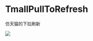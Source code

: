 # TmallPullToRefresh
仿天猫的下拉刷新
 
![](https://github.com/adzcsx2/android-TmallPullToRefresh/raw/master/images/v0.1.gif)